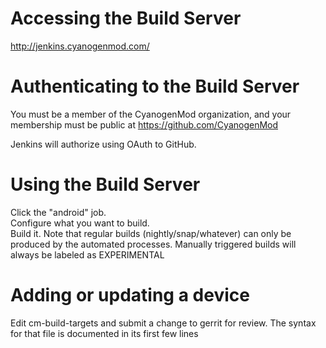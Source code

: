 # Accessing the Build Server
http://jenkins.cyanogenmod.com/

# Authenticating to the Build Server
You must be a member of the CyanogenMod organization, and your
membership must be public at https://github.com/CyanogenMod  

Jenkins will authorize using OAuth to GitHub.

# Using the Build Server
Click the "android" job.  
Configure what you want to build.  
Build it. Note that regular builds (nightly/snap/whatever) can only
be produced by the automated processes. Manually triggered builds will
always be labeled as EXPERIMENTAL

# Adding or updating a device

Edit cm-build-targets and submit a change to gerrit for review. The
syntax for that file is documented in its first few lines
